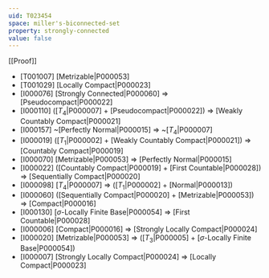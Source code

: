 ```yaml
---
uid: T023454
space: miller's-biconnected-set
property: strongly-connected
value: false
---
```

[[Proof]]

* [T001007] [Metrizable|P000053]
* [T001029] [Locally Compact|P000023]
* [I000076] [Strongly Connected|P000060] => [Pseudocompact|P000022]
* [I000110] ([$T_4$|P000007] + [Pseudocompact|P000022]) => [Weakly Countably Compact|P000021]
* [I000157] ~[Perfectly Normal|P000015] => ~[$T_4$|P000007]
* [I000019] ([$T_1$|P000002] + [Weakly Countably Compact|P000021]) => [Countably Compact|P000019]
* [I000070] [Metrizable|P000053] => [Perfectly Normal|P000015]
* [I000022] ([Countably Compact|P000019] + [First Countable|P000028]) => [Sequentially Compact|P000020]
* [I000098] [$T_4$|P000007] => ([$T_1$|P000002] + [Normal|P000013])
* [I000060] ([Sequentially Compact|P000020] + [Metrizable|P000053]) => [Compact|P000016]
* [I000130] [$\sigma$-Locally Finite Base|P000054] => [First Countable|P000028]
* [I000006] [Compact|P000016] => [Strongly Locally Compact|P000024]
* [I000020] [Metrizable|P000053] => ([$T_3$|P000005] + [$\sigma$-Locally Finite Base|P000054])
* [I000007] [Strongly Locally Compact|P000024] => [Locally Compact|P000023]

